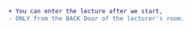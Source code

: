 
<!--
```diff
+ The lecturer of Sunday 05th November
- will be postponed to another date
```
-->

```diff
+ You can enter the lecture after we start,
- ONLY from the BACK Door of the lecturer's room.
```


<!--
### Sunday 26 Nov. Note

```diff
-  Due to the other years' exams, our lecture will be postponed 
```
-->


<!--
### For graduation projects
Please check https://github.com/FCAI-B/gp.
-->
<!--
### Zoom Link

```diff
- ...
```
https://us05web.zoom.us/j/84567940896?pwd=MFFrbjl2MkdoQnMwMHdtWjJjbCs5dz09
-->

<!--
## Lectures
- **Lecture 1** 
  - File "DV-01.pdf" https://raw.githubusercontent.com/fcai-b/dv/main/DV-01.pdf
-->
